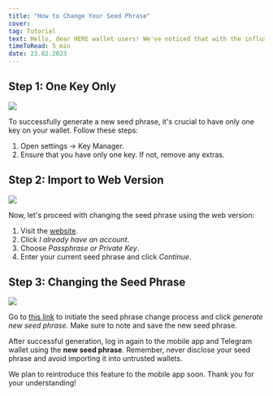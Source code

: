 ```yaml
---
title: "How to Change Your Seed Phrase"
cover: 
tag: Tutorial
text: Hello, dear HERE wallet users! We've noticed that with the influx of new participants, many tend to ignore warnings about changing their seed phrase, leading to issues with wallet functionality. As a temporary measure, we've hidden the seed phrase change feature in the mobile version of HERE wallet. But worry not, we have a solution!
timeToRead: 5 min
date: 23.02.2023
---
```


## Step 1: One Key Only

![](https://storage.herewallet.app/upload/7d7e9a5b-5ba7-4ed8-9927-451d6f739b29.png)

To successfully generate a new seed phrase, it's crucial to have only one key on your wallet. Follow these steps:
1. Open settings -> Key Manager.
2. Ensure that you have only one key. If not, remove any extras.

## Step 2: Import to Web Version

![](https://storage.herewallet.app/upload/11de3e77-a07c-4037-8aba-ebf790dfe8f4.PNG)

Now, let's proceed with changing the seed phrase using the web version:
1. Visit the [website](https://my.herewallet.app/).
2. Click *I already have an account*.
3. Choose *Passphrase or Private Key*.
4. Enter your current seed phrase and click *Continue*.

## Step 3: Changing the Seed Phrase

![](https://storage.herewallet.app/upload/cc3d61dd-a432-429a-80e7-73aea1790141.PNG)

Go to [this link](https://my.herewallet.app/settings/passphrase?change-seed) to initiate the seed phrase change process and click *generate new seed phrase*. Make sure to note and save the new seed phrase.

After successful generation, log in again to the mobile app and Telegram wallet using the **new seed phrase**. Remember, never disclose your seed phrase and avoid importing it into untrusted wallets.

We plan to reintroduce this feature to the mobile app soon. Thank you for your understanding!

